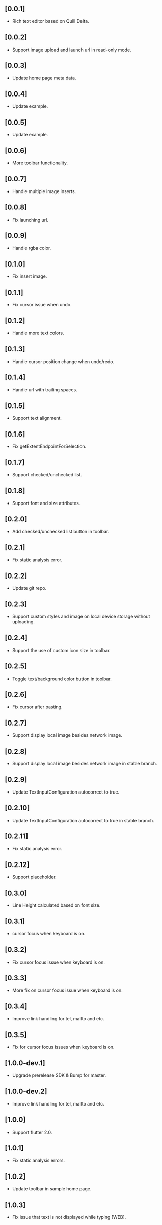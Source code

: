 ## [0.0.1]

* Rich text editor based on Quill Delta.

## [0.0.2]
* Support image upload and launch url in read-only mode.

## [0.0.3]
* Update home page meta data.

## [0.0.4]
* Update example.

## [0.0.5]
* Update example.

## [0.0.6]
* More toolbar functionality.

## [0.0.7]
* Handle multiple image inserts.

## [0.0.8]
* Fix launching url.

## [0.0.9]
* Handle rgba color.

## [0.1.0]
* Fix insert image.

## [0.1.1]
* Fix cursor issue when undo.

## [0.1.2]
* Handle more text colors.

## [0.1.3]
* Handle cursor position change when undo/redo.

## [0.1.4]
* Handle url with trailing spaces.

## [0.1.5]
* Support text alignment.

## [0.1.6]
* Fix getExtentEndpointForSelection.

## [0.1.7]
* Support checked/unchecked list.

## [0.1.8]
* Support font and size attributes.

## [0.2.0]
* Add checked/unchecked list button in toolbar.

## [0.2.1]
* Fix static analysis error.

## [0.2.2]
* Update git repo.

## [0.2.3]
* Support custom styles and image on local device storage without uploading.

## [0.2.4]
* Support the use of custom icon size in toolbar.

## [0.2.5]
* Toggle text/background color button in toolbar.

## [0.2.6]
* Fix cursor after pasting.

## [0.2.7]
* Support display local image besides network image.

## [0.2.8]
* Support display local image besides network image in stable branch.

## [0.2.9]
* Update TextInputConfiguration autocorrect to true.

## [0.2.10]
* Update TextInputConfiguration autocorrect to true in stable branch.

## [0.2.11]
* Fix static analysis error.

## [0.2.12]
* Support placeholder.

## [0.3.0]
* Line Height calculated based on font size.

## [0.3.1]
* cursor focus when keyboard is on.

## [0.3.2]
* Fix cursor focus issue when keyboard is on.

## [0.3.3]
* More fix on cursor focus issue when keyboard is on.

## [0.3.4]
* Improve link handling for tel, mailto and etc.

## [0.3.5]
* Fix for cursor focus issues when keyboard is on.

## [1.0.0-dev.1]
* Upgrade prerelease SDK & Bump for master.

## [1.0.0-dev.2]
* Improve link handling for tel, mailto and etc.

## [1.0.0]
* Support flutter 2.0.

## [1.0.1]
* Fix static analysis errors.

## [1.0.2]
* Update toolbar in sample home page.

## [1.0.3]
* Fix issue that text is not displayed while typing [WEB].